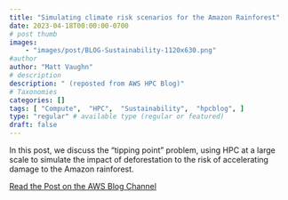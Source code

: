 ```yaml
---
title: "Simulating climate risk scenarios for the Amazon Rainforest"
date: 2023-04-18T00:00:00-0700
# post thumb
images:
    - "images/post/BLOG-Sustainability-1120x630.png"
#author
author: "Matt Vaughn"
# description
description: " (reposted from AWS HPC Blog)"
# Taxonomies
categories: []
tags: [ "Compute",  "HPC",  "Sustainability",  "hpcblog", ]
type: "regular" # available type (regular or featured)
draft: false
---
```


In this post, we discuss the “tipping point” problem, using HPC at a large scale to simulate the impact of deforestation to the risk of accelerating damage to the Amazon rainforest.

<a href="https://aws.amazon.com/blogs/hpc/simulating-climate-risk-scenarios-for-the-amazon-rainforest/" class="btn btn-primary btn-lg active" role="button" aria-pressed="true" style="margin-top: 8px;">Read the Post on the AWS Blog Channel</a>